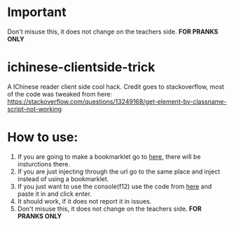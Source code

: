 # **Important**
Don't misuse this, it does not change on the teachers side. **FOR PRANKS ONLY**
# ichinese-clientside-trick
A IChinese reader client side cool hack.
Credit goes to stackoverflow, most of the code was tweaked from here: https://stackoverflow.com/questions/13249168/get-element-by-classname-script-not-working
# How to use:
1. If you are going to make a bookmarklet go to [here](https://github.com/thatrandomperson5/ichinese-clientside-trick/blob/main/bookmarklet.md#how-to-use), there will be insturctions there.
2. If you are just injecting through the url go to the same place and inject instead of using a bookmarklet.
3. If you just want to use the console(f12) use the code from [here](https://github.com/thatrandomperson5/ichinese-clientside-trick/blob/main/all-books-xpbar.js) and paste it in and click enter.
4. It should work, if it does not report it in issues.
5. Don't misuse this, it does not change on the teachers side. **FOR PRANKS ONLY**

